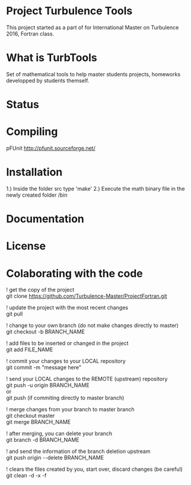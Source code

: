 # Project Turbulence Tools

This project started as a part of for International Master on Turbulence 2016, Fortran class.

# What is TurbTools

Set of mathematical tools to help master students projects, homeworks developped by students themself.

# Status

# Compiling
pFUnit http://pfunit.sourceforge.net/

# Installation
1.) Inside the folder src type 'make' 
2.) Execute the math binary file in the newly created folder /bin 

# Documentation

# License

# Colaborating with the code
! get the copy of the project <br />
git clone https://github.com/Turbulence-Master/ProjectFortran.git <br /> 

! update the project with the most recent changes <br /> 
git pull <br />

! change to your own branch (do not make changes directly to master) <br /> 
git checkout -b BRANCH_NAME <br />

! add files to be inserted or changed in the project <br />
git add FILE_NAME <br />

! commit your changes to your LOCAL repository <br />
git commit -m "message here" <br />

! send your LOCAL changes to the REMOTE (upstream) repository <br />
git push -u origin BRANCH_NAME<br />
or <br />
git push (if commiting directly to master branch) <br />

! merge changes from your branch to master branch <br />
git checkout master <br />
git merge BRANCH_NAME <br />

! after merging, you can delete your branch <br />
git branch -d BRANCH_NAME <br />

! and send the information of the branch deletion upstream <br />
git push origin --delete BRANCH_NAME

! clears the files created by you, start over, discard changes (be careful) <br /> 
git clean -d -x -f <br />

